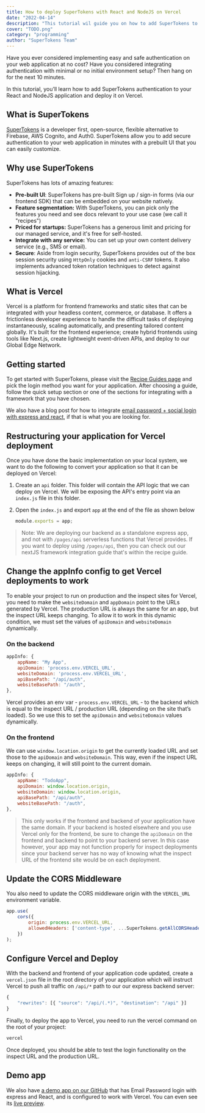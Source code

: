 ```yaml
---
title: How to deploy SuperTokens with React and NodeJS on Vercel
date: "2022-04-14"
description: "This tutorial wil guide you on how to add SuperTokens to a React and Express app deployed on Vercel"
cover: "TODO.png"
category: "programming"
author: "SuperTokens Team"
---
```


Have you ever considered implementing easy and safe authentication on your web application at no cost? Have you considered integrating authentication with minimal or no initial environment setup? Then hang on for the next 10 minutes.

In this tutorial, you’ll learn how to add SuperTokens authentication to your React and NodeJS application and deploy it on Vercel.

## What is SuperTokens

[SuperTokens](https://supertokens.com) is a developer first, open-source, flexible alternative to Firebase, AWS Cognito, and Auth0. SuperTokens allow you to add secure authentication to your web application in minutes with a prebuilt UI that you can easily customize.

## Why use SuperTokens

SuperTokens has lots of amazing features:

* **Pre-built UI**: SuperTokens has pre-built Sign up / sign-in forms (via our frontend SDK) that can be embedded on your website natively.
* **Feature segmentation:** With SuperTokens, you can pick only the features you need and see docs relevant to your use case (we call it "recipes")
* **Priced for startups:** SuperTokens has a generous limit and pricing for our managed service, and it's free for self-hosted.
* **Integrate with any service:** You can set up your own content delivery service (e.g., SMS or email).
* **Secure**: Aside from login security, SuperTokens provides out of the box session security using `HttpOnly` cookies and `anti-CSRF` tokens. It also implements advanced token rotation techniques to detect against session hijacking.

## What is Vercel

Vercel is a platform for frontend frameworks and static sites that can be integrated with your headless content, commerce, or database. It offers a frictionless developer experience to handle the difficult tasks of deploying instantaneously, scaling automatically, and presenting tailored content globally. It's built for the frontend experience; create hybrid frontends using tools like Next.js, create lightweight event-driven APIs, and deploy to our Global Edge Network.

## Getting started

To get started with SuperTokens, please visit the [Recipe Guides page](https://supertokens.com/docs/guides) and pick the login method you want for your application. After choosing a guide, follow the quick setup section or one of the sections for integrating with a framework that you have chosen.

We also have a blog post for how to integrate [email password + social login with express and react](https://supertokens.com/blog/how-to-set-up-social-and-email-password-login-with-reactjs), if that is what you are looking for.


## Restructuring your application for Vercel deployment
Once you have done the basic implementation on your local system, we want to do the following to convert your application so that it can be deployed on Vercel:

1. Create an `api` folder. This folder will contain the API logic that we can deploy on Vercel. We will be exposing the API's entry point via an `index.js` file in this folder.
2. Open the `index.js` and export `app` at the end of the file as shown below

    ```js
    module.exports = app;

    ```

> Note: We are deploying our backend as a standalone express app, and not with `/pages/api` serverless functions that Vercel provides. If you want to deploy using `/pages/api`, then you can check out our nextJS framework integration guide that's within the recipe guide.

## Change the appInfo config to get Vercel deployments to work

To enable your project to run on production and the inspect sites for Vercel, you need to make the `websiteDomain` and `appDomain` point to the URLs generated by Vercel. The production URL is always the same for an app, but the inspect URL keeps changing. To allow it to work in this dynamic condition, we must set the values of `apiDomain` and `websiteDomain` dynamically.

### On the backend

```js
appInfo: {
    appName: "My App",
    apiDomain: 'process.env.VERCEL_URL',
    websiteDomain: 'process.env.VERCEL_URL',
    apiBasePath: "/api/auth",
    websiteBasePath: "/auth",
},
```

Vercel provides an env var - `process.env.VERCEL_URL` - to the backend which is equal to the inspect URL / production URL (depending on the site that’s loaded). So we use this to set the `apiDomain` and `websiteDomain` values dynamically.

### On the frontend

We can use `window.location.origin` to get the currently loaded URL and set those to the `apiDomain` and `websiteDomain`. This way, even if the inspect URL keeps on changing, it will still point to the current domain.

```js
appInfo: {
    appName: "TodoApp",
    apiDomain: window.location.origin,
    websiteDomain: window.location.origin,
    apiBasePath: "/api/auth",
    websiteBasePath: "/auth",      
},

```

> This only works if the frontend and backend of your application have the same domain. If your backend is hosted elsewhere and you use Vercel only for the frontend, be sure to change the `apiDomain` on the frontend and backend to point to your backend server. In this case however, your app may not function properly for inspect deployments since your backend server has no way of knowing what the inspect URL of the frontend site would be on each deployment.

## Update the CORS Middleware

You also need to update the CORS middleware origin with the `VERCEL_URL` environment variable.

```js
app.use(
    cors({
        origin: process.env.VERCEL_URL,
        allowedHeaders: ['content-type', ...SuperTokens.getAllCORSHeaders()],credentials: true,
    })
);
```

## Configure Vercel and Deploy

With the backend and frontend of your application code updated, create a `vercel.json` file in the root directory of your application which will instruct Vercel to push all traffic on `/api/*` path to our our express backend server:

```js
{
    "rewrites": [{ "source": "/api/(.*)", "destination": "/api" }]
}
```

Finally, to deploy the app to Vercel, you need to run the vercel command on the root of your project:

```sh
vercel
```

Once deployed, you should be able to test the login functionality on the inspect URL and the production URL.

## Demo app
We also have [a demo app on our GitHub](https://github.com/supertokens/supertokens-auth-react/tree/master/examples/with-emailpassword-vercel) that has Email Password login with express and React, and is configured to work with Vercel. You can even see its [live preview](https://with-emailpassword-vercel-beryl.vercel.app/).